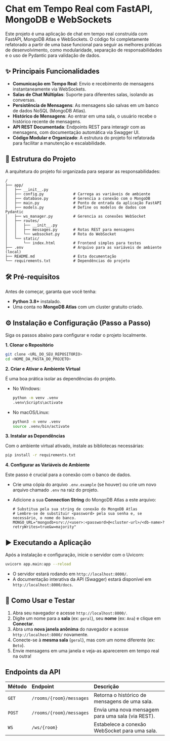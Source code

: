 # Chat em Tempo Real com FastAPI, MongoDB e WebSockets

Este projeto é uma aplicação de chat em tempo real construída com FastAPI, MongoDB Atlas e WebSockets. O código foi completamente refatorado a partir de uma base funcional para seguir as melhores práticas de desenvolvimento, como modularidade, separação de responsabilidades e o uso de Pydantic para validação de dados.

## ✨ Principais Funcionalidades

- **Comunicação em Tempo Real**: Envio e recebimento de mensagens instantaneamente via WebSockets.
- **Salas de Chat Múltiplas**: Suporte para diferentes salas, isolando as conversas.
- **Persistência de Mensagens**: As mensagens são salvas em um banco de dados NoSQL (MongoDB Atlas).
- **Histórico de Mensagens**: Ao entrar em uma sala, o usuário recebe o histórico recente de mensagens.
- **API REST Documentada**: Endpoints REST para interagir com as mensagens, com documentação automática via Swagger UI.
- **Código Modular e Organizado**: A estrutura do projeto foi refatorada para facilitar a manutenção e escalabilidade.

## 📂 Estrutura do Projeto

A arquitetura do projeto foi organizada para separar as responsabilidades:

```
/
├── app/
│   ├── __init__.py
│   ├── config.py             # Carrega as variáveis de ambiente
│   ├── database.py           # Gerencia a conexão com o MongoDB
│   ├── main.py               # Ponto de entrada da aplicação FastAPI
│   ├── models.py             # Define os modelos de dados com Pydantic
│   ├── ws_manager.py         # Gerencia as conexões WebSocket
│   ├── routes/
│   │   ├── __init__.py
│   │   ├── messages.py       # Rotas REST para mensagens
│   │   └── websocket.py      # Rota do WebSocket
│   └── static/
│       └── index.html        # Frontend simples para testes
├── .env                      # Arquivo para as variáveis de ambiente (local)
├── README.md                 # Esta documentação
└── requirements.txt          # Dependências do projeto
```

## 🛠️ Pré-requisitos

Antes de começar, garanta que você tenha:

- **Python 3.8+** instalado.
- Uma conta no **MongoDB Atlas** com um cluster gratuito criado.

## ⚙️ Instalação e Configuração (Passo a Passo)

Siga os passos abaixo para configurar e rodar o projeto localmente.

**1. Clonar o Repositório**

```bash
git clone <URL_DO_SEU_REPOSITORIO>
cd <NOME_DA_PASTA_DO_PROJETO>
```

**2. Criar e Ativar o Ambiente Virtual**

É uma boa prática isolar as dependências do projeto.

- No Windows:
  ```bash
  python -m venv .venv
  .venv\Scripts\activate
  ```
- No macOS/Linux:
  ```bash
  python3 -m venv .venv
  source .venv/bin/activate
  ```

**3. Instalar as Dependências**

Com o ambiente virtual ativado, instale as bibliotecas necessárias:

```bash
pip install -r requirements.txt
```

**4. Configurar as Variáveis de Ambiente**

Este passo é crucial para a conexão com o banco de dados.

- Crie uma cópia do arquivo `.env.example` (se houver) ou crie um novo arquivo chamado `.env` na raiz do projeto.
- Adicione a sua **Connection String** do MongoDB Atlas a este arquivo:

  ```env
  # Substitua pela sua string de conexão do MongoDB Atlas
  # Lembre-se de substituir <password> pela sua senha e, se necessário, o nome do banco.
  MONGO_URL="mongodb+srv://<user>:<password>@<cluster-url>/<db-name>?retryWrites=true&w=majority"
  ```

## ▶️ Executando a Aplicação

Após a instalação e configuração, inicie o servidor com o Uvicorn:

```bash
uvicorn app.main:app --reload
```

- O servidor estará rodando em `http://localhost:8000/`.
- A documentação interativa da API (Swagger) estará disponível em `http://localhost:8000/docs`.

## 🚀 Como Usar e Testar

1.  Abra seu navegador e acesse `http://localhost:8000/`.
2.  Digite um nome para a **sala** (ex: `geral`), seu **nome** (ex: `Ana`) e clique em **Conectar**.
3.  Abra uma **nova janela anônima** do navegador e acesse `http://localhost:8000/` novamente.
4.  Conecte-se à **mesma sala** (`geral`), mas com um nome diferente (ex: `Beto`).
5.  Envie mensagens em uma janela e veja-as aparecerem em tempo real na outra!

## Endpoints da API

| Método | Endpoint                 | Descrição                                         |
| :----- | :----------------------- | :------------------------------------------------ |
| `GET`  | `/rooms/{room}/messages` | Retorna o histórico de mensagens de uma sala.     |
| `POST` | `/rooms/{room}/messages` | Envia uma nova mensagem para uma sala (via REST). |
| `WS`   | `/ws/{room}`             | Estabelece a conexão WebSocket para uma sala.     |
